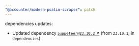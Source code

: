 ```yaml
---
"@accounter/modern-poalim-scraper": patch
---
```

dependencies updates:
  - Updated dependency [`puppeteer@23.10.2` ↗︎](https://www.npmjs.com/package/puppeteer/v/23.10.2) (from `23.10.1`, in `dependencies`)
